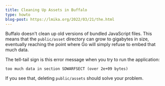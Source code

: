 ```yaml
---
title: Cleaning Up Assets in Buffalo
type: howto
blog-post: https://lmika.org/2022/03/21/the.html
---
```


Buffalo doesn't clean up old versions of bundled JavaScript files.
This means that the `public/asset` directory can grow to gigabytes in size, eventually reaching the point where Go will simply refuse to embed that much data.

The tell-tail sign is this error message when you try to run the application:

    too much data in section SDWARFSECT (over 2e+09 bytes)

If you see that, deleting `public/assets` should solve your problem.